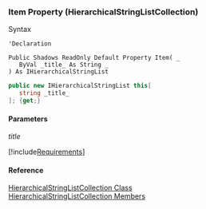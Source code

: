 ﻿### Item Property (HierarchicalStringListCollection)

Syntax

```vbnet
'Declaration

Public Shadows ReadOnly Default Property Item( _
   ByVal _title_ As String _
) As IHierarchicalStringList
```

```csharp
public new IHierarchicalStringList this[ 
   string _title_
]; {get;}
```

#### Parameters

_title_

[!include[Requirements](../partials/requirements.md)]

#### Reference

[HierarchicalStringListCollection Class](fcSDK~FChoice.Foundation.Clarify.DataObjects.HierarchicalStringListCollection.md)  
[HierarchicalStringListCollection Members](fcSDK~FChoice.Foundation.Clarify.DataObjects.HierarchicalStringListCollection_members.md)